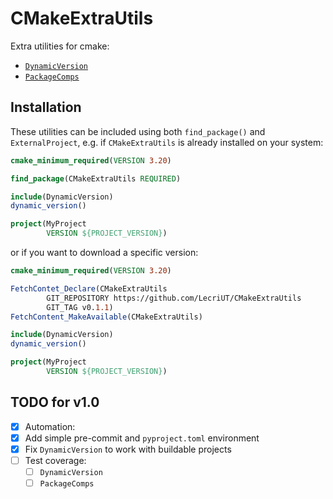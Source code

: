 # CMakeExtraUtils

Extra utilities for cmake:

- [`DynamicVersion`](cmake/DynamicVersion.md)
- [`PackageComps`](cmake/PackageComps.md)

## Installation

These utilities can be included using both `find_package()` and `ExternalProject`, e.g. if `CMakeExtraUtils` is already
installed on your system:

```cmake
cmake_minimum_required(VERSION 3.20)

find_package(CMakeExtraUtils REQUIRED)

include(DynamicVersion)
dynamic_version()

project(MyProject
        VERSION ${PROJECT_VERSION})
```

or if you want to download a specific version:

```cmake
cmake_minimum_required(VERSION 3.20)

FetchContet_Declare(CMakeExtraUtils
        GIT_REPOSITORY https://github.com/LecriUT/CMakeExtraUtils
        GIT_TAG v0.1.1)
FetchContent_MakeAvailable(CMakeExtraUtils)

include(DynamicVersion)
dynamic_version()

project(MyProject
        VERSION ${PROJECT_VERSION})
```

## TODO for v1.0

- [x] Automation:
- [x] Add simple pre-commit and `pyproject.toml` environment
- [x] Fix `DynamicVersion` to work with buildable projects
- [ ] Test coverage:
  - [ ] `DynamicVersion`
  - [ ] `PackageComps`
